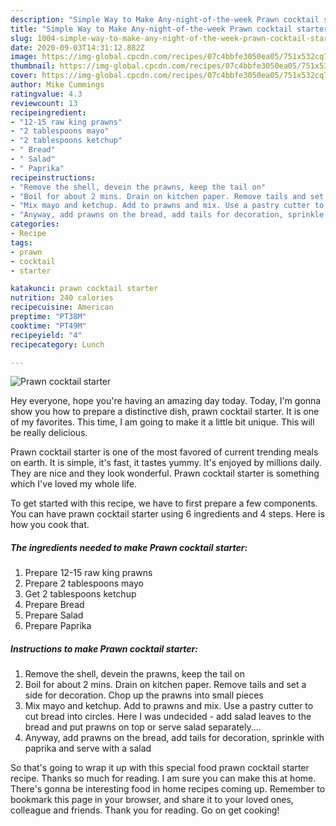 ```yaml
---
description: "Simple Way to Make Any-night-of-the-week Prawn cocktail starter"
title: "Simple Way to Make Any-night-of-the-week Prawn cocktail starter"
slug: 1004-simple-way-to-make-any-night-of-the-week-prawn-cocktail-starter
date: 2020-09-03T14:31:12.882Z
image: https://img-global.cpcdn.com/recipes/07c4bbfe3050ea05/751x532cq70/prawn-cocktail-starter-recipe-main-photo.jpg
thumbnail: https://img-global.cpcdn.com/recipes/07c4bbfe3050ea05/751x532cq70/prawn-cocktail-starter-recipe-main-photo.jpg
cover: https://img-global.cpcdn.com/recipes/07c4bbfe3050ea05/751x532cq70/prawn-cocktail-starter-recipe-main-photo.jpg
author: Mike Cummings
ratingvalue: 4.3
reviewcount: 13
recipeingredient:
- "12-15 raw king prawns"
- "2 tablespoons mayo"
- "2 tablespoons ketchup"
- " Bread"
- " Salad"
- " Paprika"
recipeinstructions:
- "Remove the shell, devein the prawns, keep the tail on"
- "Boil for about 2 mins. Drain on kitchen paper. Remove tails and set a side for decoration. Chop up the prawns into small pieces"
- "Mix mayo and ketchup. Add to prawns and mix. Use a pastry cutter to cut bread into circles. Here I was undecided - add salad leaves to the bread and put prawns on top or serve salad separately...."
- "Anyway, add prawns on the bread, add tails for decoration, sprinkle with paprika and serve with a salad"
categories:
- Recipe
tags:
- prawn
- cocktail
- starter

katakunci: prawn cocktail starter 
nutrition: 240 calories
recipecuisine: American
preptime: "PT38M"
cooktime: "PT49M"
recipeyield: "4"
recipecategory: Lunch

---
```



![Prawn cocktail starter](https://img-global.cpcdn.com/recipes/07c4bbfe3050ea05/751x532cq70/prawn-cocktail-starter-recipe-main-photo.jpg)

Hey everyone, hope you're having an amazing day today. Today, I'm gonna show you how to prepare a distinctive dish, prawn cocktail starter. It is one of my favorites. This time, I am going to make it a little bit unique. This will be really delicious.



Prawn cocktail starter is one of the most favored of current trending meals on earth. It is simple, it's fast, it tastes yummy. It's enjoyed by millions daily. They are nice and they look wonderful. Prawn cocktail starter is something which I've loved my whole life.


To get started with this recipe, we have to first prepare a few components. You can have prawn cocktail starter using 6 ingredients and 4 steps. Here is how you cook that.

<!--inarticleads1-->

##### The ingredients needed to make Prawn cocktail starter:

1. Prepare 12-15 raw king prawns
1. Prepare 2 tablespoons mayo
1. Get 2 tablespoons ketchup
1. Prepare  Bread
1. Prepare  Salad
1. Prepare  Paprika




<!--inarticleads2-->

##### Instructions to make Prawn cocktail starter:

1. Remove the shell, devein the prawns, keep the tail on
1. Boil for about 2 mins. Drain on kitchen paper. Remove tails and set a side for decoration. Chop up the prawns into small pieces
1. Mix mayo and ketchup. Add to prawns and mix. Use a pastry cutter to cut bread into circles. Here I was undecided - add salad leaves to the bread and put prawns on top or serve salad separately....
1. Anyway, add prawns on the bread, add tails for decoration, sprinkle with paprika and serve with a salad




So that's going to wrap it up with this special food prawn cocktail starter recipe. Thanks so much for reading. I am sure you can make this at home. There's gonna be interesting food in home recipes coming up. Remember to bookmark this page in your browser, and share it to your loved ones, colleague and friends. Thank you for reading. Go on get cooking!
